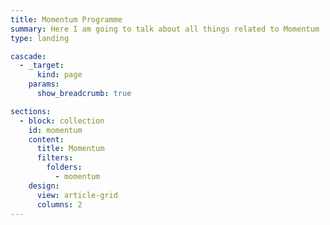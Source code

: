 ```yaml
---
title: Momentum Programme
summary: Here I am going to talk about all things related to Momentum
type: landing

cascade:
  - _target:
      kind: page
    params:
      show_breadcrumb: true

sections:
  - block: collection
    id: momentum
    content:
      title: Momentum
      filters:
        folders:
          - momentum
    design:
      view: article-grid
      columns: 2
---
```

